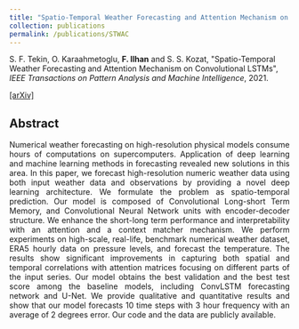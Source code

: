 ```yaml
---
title: "Spatio-Temporal Weather Forecasting and Attention Mechanism on Convolutional LSTMs"
collection: publications
permalink: /publications/STWAC
---
```

S. F. Tekin, O. Karaahmetoglu, <b>F. Ilhan</b> and S. S. Kozat, "Spatio-Temporal Weather Forecasting and Attention Mechanism on Convolutional LSTMs", <i>IEEE Transactions on Pattern Analysis and Machine Intelligence</i>, 2021.

[[arXiv]](https://arxiv.org/abs/2102.00696)


## Abstract
<div style="text-align: justify">Numerical weather forecasting on high-resolution physical models consume hours of computations on supercomputers. Application of deep learning and machine learning methods in forecasting revealed new solutions in this area. In this paper, we forecast high-resolution numeric weather data using both input weather data and observations by providing a novel deep learning architecture. We formulate the problem as spatio-temporal prediction. Our model is composed of Convolutional Long-short Term Memory, and Convolutional Neural Network units with encoder-decoder structure. We enhance the short-long term performance and interpretability with an attention and a context matcher mechanism. We perform experiments on high-scale, real-life, benchmark numerical weather dataset, ERA5 hourly data on pressure levels, and forecast the temperature. The results show significant improvements in capturing both spatial and temporal correlations with attention matrices focusing on different parts of the input series. Our model obtains the best validation and the best test score among the baseline models, including ConvLSTM forecasting network and U-Net. We provide qualitative and quantitative results and show that our model forecasts 10 time steps with 3 hour frequency with an average of 2 degrees error. Our code and the data are publicly available.</div>
